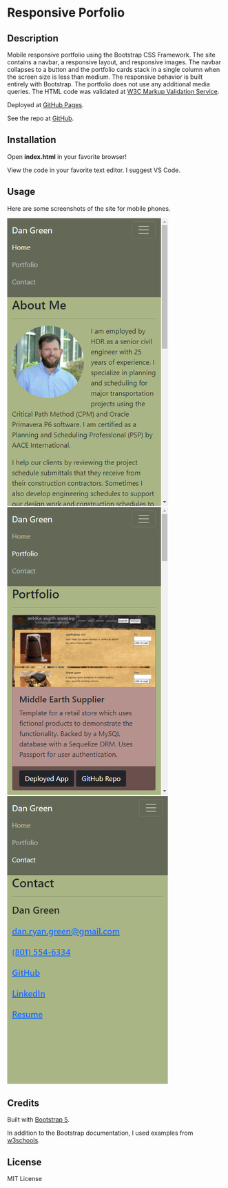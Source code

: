 # Responsive Porfolio
## Description
Mobile responsive portfolio using the Bootstrap CSS Framework. The site contains a navbar, a responsive layout, and responsive images. The navbar collapses to a button and the portfolio cards stack in a single column when the screen size is less than medium. The responsive behavior is built entirely with Bootstrap. The portfolio does not use any additional media queries. The HTML code was validated at [W3C Markup Validation Service](https://validator.w3.org/).

Deployed at [GitHub Pages](https://danielryangreen.github.io/portfolio/).

See the repo at [GitHub](https://github.com/danielryangreen/).
## Installation
Open __index.html__ in your favorite browser!

View the code in your favorite text editor. I suggest VS Code.
## Usage
Here are some screenshots of the site for mobile phones.

![Home/About page](Assets/Images/AboutMe.png)
![Portfolio page](Assets/Images/Portfolio.png)
![Contact page](Assets/Images/Contact.png)
## Credits
Built with [Bootstrap 5](https://getbootstrap.com/).

In addition to the Bootstrap documentation, I used examples from [w3schools](https://w3schools.com/bootstrap4/).
## License
MIT License
